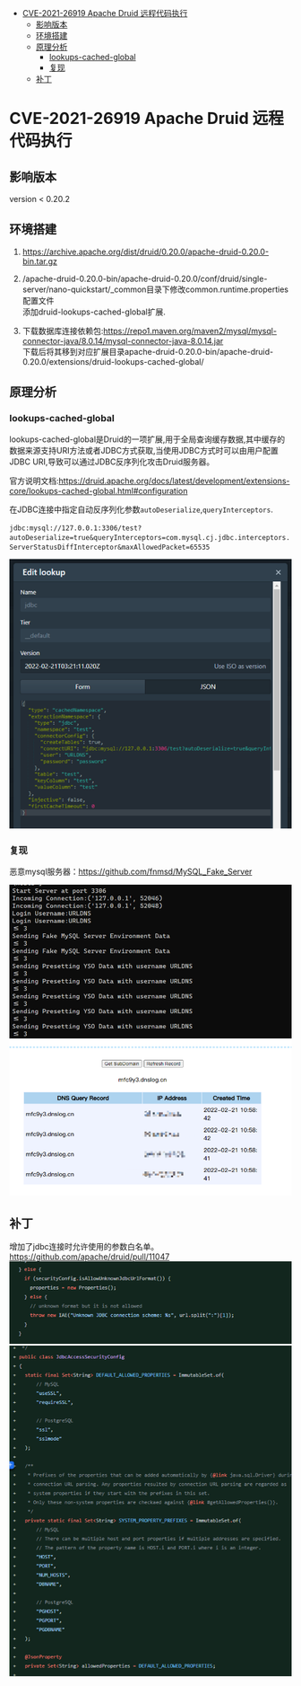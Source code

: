 - [CVE-2021-26919 Apache Druid 远程代码执行](#cve-2021-26919-apache-druid-远程代码执行)
  - [影响版本](#影响版本)
  - [环境搭建](#环境搭建)
  - [原理分析](#原理分析)
    - [lookups-cached-global](#lookups-cached-global)
    - [复现](#复现)
  - [补丁](#补丁)
# CVE-2021-26919 Apache Druid 远程代码执行
## 影响版本
version < 0.20.2
## 环境搭建

1. https://archive.apache.org/dist/druid/0.20.0/apache-druid-0.20.0-bin.tar.gz

2. /apache-druid-0.20.0-bin/apache-druid-0.20.0/conf/druid/single-server/nano-quickstart/_common目录下修改common.runtime.properties配置文件  
添加druid-lookups-cached-global扩展.
3. 下载数据库连接依赖包:https://repo1.maven.org/maven2/mysql/mysql-connector-java/8.0.14/mysql-connector-java-8.0.14.jar  
下载后将其移到对应扩展目录apache-druid-0.20.0-bin/apache-druid-0.20.0/extensions/druid-lookups-cached-global/
## 原理分析
### lookups-cached-global
lookups-cached-global是Druid的一项扩展,用于全局查询缓存数据,其中缓存的数据来源支持URI方法或者JDBC方式获取,当使用JDBC方式时可以由用户配置JDBC URI,导致可以通过JDBC反序列化攻击Druid服务器。  

官方说明文档:https://druid.apache.org/docs/latest/development/extensions-core/lookups-cached-global.html#configuration

在JDBC连接中指定自动反序列化参数`autoDeserialize`,`queryInterceptors`. 

`jdbc:mysql://127.0.0.1:3306/test?autoDeserialize=true&queryInterceptors=com.mysql.cj.jdbc.interceptors.ServerStatusDiffInterceptor&maxAllowedPacket=65535`

![](1.png)
### 复现
恶意mysql服务器：https://github.com/fnmsd/MySQL_Fake_Server

![](2.png)
![](3.png)
## 补丁
增加了jdbc连接时允许使用的参数白名单。
https://github.com/apache/druid/pull/11047
![](4.png)
![](5.png)